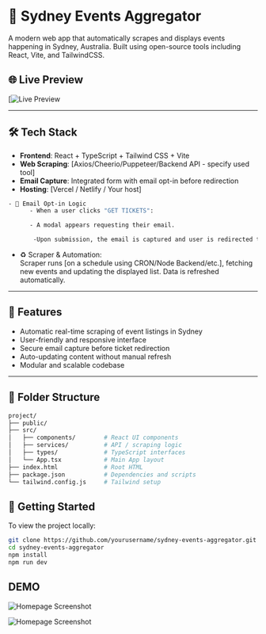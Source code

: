 # 🎉 Sydney Events Aggregator

A modern web app that automatically scrapes and displays events happening in Sydney, Australia. Built using open-source tools including React, Vite, and TailwindCSS.

## 🌐 Live Preview
[![Live Preview](https://lively-dasik-4f49dd.netlify.app/)


---

## 🛠️ Tech Stack

- **Frontend**: React + TypeScript + Tailwind CSS + Vite
- **Web Scraping**: [Axios/Cheerio/Puppeteer/Backend API - specify used tool]
- **Email Capture**: Integrated form with email opt-in before redirection
- **Hosting**: [Vercel / Netlify / Your host]
```bash
- 🔐 Email Opt-in Logic
      - When a user clicks "GET TICKETS":

      - A modal appears requesting their email.

       -Upon submission, the email is captured and user is redirected to the event's original source.
```
- ♻️ Scraper & Automation:   
Scraper runs [on a schedule using CRON/Node Backend/etc.], fetching new events and updating the displayed list. Data is refreshed automatically.
---

## 🚀 Features

- Automatic real-time scraping of event listings in Sydney
- User-friendly and responsive interface
- Secure email capture before ticket redirection
- Auto-updating content without manual refresh
- Modular and scalable codebase

---

## 🧩 Folder Structure

```bash
project/
├── public/
├── src/
│   ├── components/        # React UI components
│   ├── services/          # API / scraping logic
│   ├── types/             # TypeScript interfaces
│   └── App.tsx            # Main App layout
├── index.html             # Root HTML
├── package.json           # Dependencies and scripts
└── tailwind.config.js     # Tailwind setup

```

## 🚀 Getting Started

To view the project locally:

```bash
git clone https://github.com/yourusername/sydney-events-aggregator.git
cd sydney-events-aggregator
npm install
npm run dev

```


## DEMO

![Homepage Screenshot](https://github.com/Piyush972004/real-car-detailing-website/blob/14ee4affffe47684ce7e3faf851e138ccf56eb9c/img/Screenshot%202025-05-12%20170431.png)

![Homepage Screenshot](https://github.com/Piyush972004/real-car-detailing-website/blob/14ee4affffe47684ce7e3faf851e138ccf56eb9c/img/Screenshot%202025-05-12%20170449.png)
